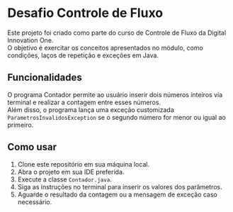 # Desafio Controle de Fluxo

Este projeto foi criado como parte do curso de Controle de Fluxo da Digital Innovation One.  
O objetivo é exercitar os conceitos apresentados no módulo, como condições, laços de repetição e exceções em Java.

## Funcionalidades

O programa Contador permite ao usuário inserir dois números inteiros via terminal e realizar a contagem entre esses números.  
Além disso, o programa lança uma exceção customizada `ParametrosInvalidosException` se o segundo número for menor ou igual ao primeiro.

## Como usar

1. Clone este repositório em sua máquina local.
2. Abra o projeto em sua IDE preferida.
3. Execute a classe `Contador.java`.
4. Siga as instruções no terminal para inserir os valores dos parâmetros.
5. Aguarde o resultado da contagem ou a mensagem de exceção caso necessário.
